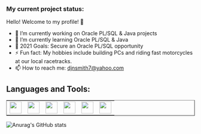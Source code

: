 ### My current project status:

Hello! Welcome to my profile! 🤝

- 🔭 I’m currently working on Oracle PL/SQL & Java projects
- 🌱 I’m currently learning Oracle PL/SQL & Java
- 🥅 2021 Goals: Secure an Oracle PL/SQL opportunity 
- ⚡ Fun fact: My hobbies include building PCs and riding fast motorcycles at our local racetracks.
- 📫 How to reach me: djnsmith7@yahoo.com

## Languages and Tools:

<table border=none>
      <tr>
        <td style="border:none"><img height="32" width="32" src="https://cdn.jsdelivr.net/npm/simple-icons@v4/icons/oracle.svg" />
        <td style="border:none"><img height="32" width="32" src="https://cdn.jsdelivr.net/npm/simple-icons@v4/icons/java.svg" />
        <td style="border:none"><img height="32" width="32" src="https://cdn.jsdelivr.net/npm/simple-icons@v4/icons/eclipseide.svg" />
        <td style="border:none"><img height="32" width="32" src="https://cdn.jsdelivr.net/npm/simple-icons@v4/icons/visualstudiocode.svg" />
        <td style="border:none"><img height="32" width="32" src="https://cdn.jsdelivr.net/npm/simple-icons@v4/icons/microsoftoffice.svg" />
        <td style="border:none"><img height="32" width="32" src="https://cdn.jsdelivr.net/npm/simple-icons@v4/icons/googlesheets.svg" />
      </tr>
</table>
  
![Anurag's GitHub stats](https://github-readme-stats.vercel.app/api?username=djnsmith7&theme=tokyonight&show_icons=true)
